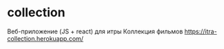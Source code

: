 # collection
Веб-приложение (JS + react) для итры
Коллекция фильмов
https://itra-collection.herokuapp.com/
